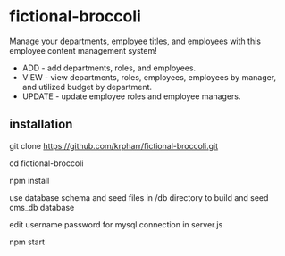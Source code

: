 # fictional-broccoli

Manage your departments, employee titles, and employees with this employee content management system!
<ul>
<li>ADD - add departments, roles, and employees.</li>
<li>VIEW - view departments, roles, employees, employees by manager, and utilized budget by department.</li>
<li>UPDATE - update employee roles and employee managers.</li>
</ul>

## installation

git clone https://github.com/krpharr/fictional-broccoli.git

cd fictional-broccoli

npm install

use database schema and seed files in /db directory to build and seed cms_db database

edit username password for mysql connection in server.js

npm start

